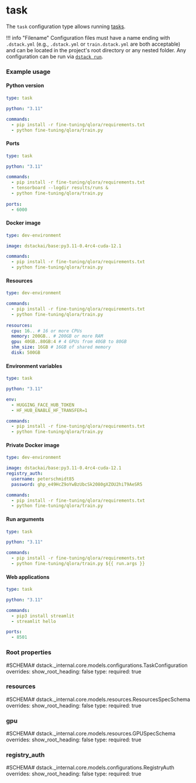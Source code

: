 # task

The `task` configuration type allows running [tasks](../../concepts/tasks.md).

!!! info "Filename"
    Configuration files must have a name ending with `.dstack.yml` (e.g., `.dstack.yml` or `train.dstack.yml` are both acceptable)
    and can be located in the project's root directory or any nested folder.
    Any configuration can be run via [`dstack run`](../cli/index.md#dstack-run).

### Example usage

#### Python version

<div editor-title="train.dstack.yml"> 

```yaml
type: task

python: "3.11"

commands:
  - pip install -r fine-tuning/qlora/requirements.txt
  - python fine-tuning/qlora/train.py
```

</div>

#### Ports

<div editor-title="train.dstack.yml"> 

```yaml
type: task

python: "3.11"

commands:
  - pip install -r fine-tuning/qlora/requirements.txt
  - tensorboard --logdir results/runs &
  - python fine-tuning/qlora/train.py
  
ports:
  - 6000
```

</div>

#### Docker image

<div editor-title=".dstack.yml"> 

```yaml
type: dev-environment

image: dstackai/base:py3.11-0.4rc4-cuda-12.1

commands:
  - pip install -r fine-tuning/qlora/requirements.txt
  - python fine-tuning/qlora/train.py
```

</div>

#### Resources

<div editor-title=".dstack.yml"> 

```yaml
type: dev-environment

commands:
  - pip install -r fine-tuning/qlora/requirements.txt
  - python fine-tuning/qlora/train.py
  
resources:
  cpu: 16.. # 16 or more CPUs
  memory: 200GB.. # 200GB or more RAM
  gpu: 40GB..80GB:4 # 4 GPUs from 40GB to 80GB
  shm_size: 16GB # 16GB of shared memory
  disk: 500GB
```

</div>

#### Environment variables

<div editor-title="train.dstack.yml"> 

```yaml
type: task

python: "3.11"

env:
  - HUGGING_FACE_HUB_TOKEN
  - HF_HUB_ENABLE_HF_TRANSFER=1

commands:
  - pip install -r fine-tuning/qlora/requirements.txt
  - python fine-tuning/qlora/train.py
```

</div>

#### Private Docker image

<div editor-title=".dstack.yml"> 

```yaml
type: dev-environment

image: dstackai/base:py3.11-0.4rc4-cuda-12.1
registry_auth:
  username: peterschmidt85
  password: ghp_e49HcZ9oYwBzUbcSk2080gXZOU2hiT9AeSR5

commands:
  - pip install -r fine-tuning/qlora/requirements.txt
  - python fine-tuning/qlora/train.py
```

</div>

#### Run arguments

<div editor-title="train.dstack.yml"> 

```yaml
type: task

python: "3.11"

commands:
  - pip install -r fine-tuning/qlora/requirements.txt
  - python fine-tuning/qlora/train.py ${{ run.args }}
```

</div>

#### Web applications

<div editor-title="app.dstack.yml"> 

```yaml
type: task

python: "3.11"

commands:
  - pip3 install streamlit
  - streamlit hello

ports: 
  - 8501

```

</div>

### Root properties

#SCHEMA# dstack._internal.core.models.configurations.TaskConfiguration
    overrides:
      show_root_heading: false
      type:
        required: true

### resources

#SCHEMA# dstack._internal.core.models.resources.ResourcesSpecSchema
    overrides:
      show_root_heading: false
      type:
        required: true

### gpu

#SCHEMA# dstack._internal.core.models.resources.GPUSpecSchema
    overrides:
      show_root_heading: false
      type:
        required: true

### registry_auth

#SCHEMA# dstack._internal.core.models.configurations.RegistryAuth
    overrides:
      show_root_heading: false
      type:
        required: true
